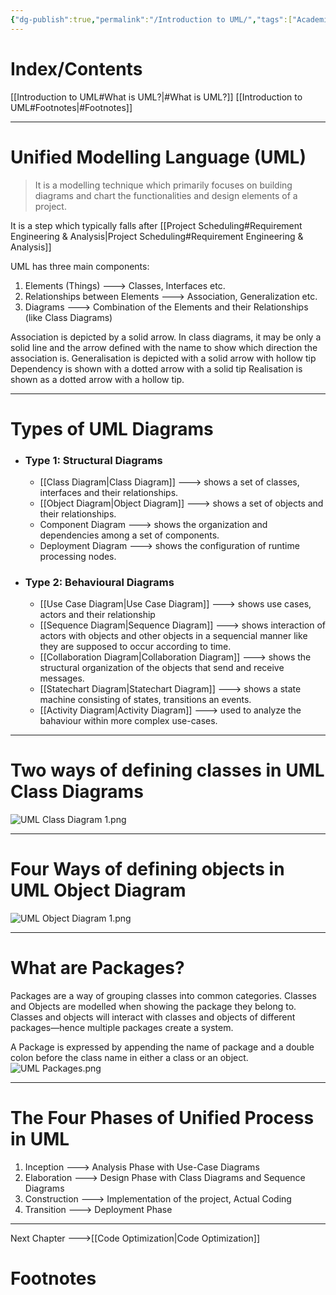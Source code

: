 ```yaml
---
{"dg-publish":true,"permalink":"/Introduction to UML/","tags":["Academics","Software-Development"]}
---
```


# Index/Contents
[[Introduction to UML#What is UML?\|#What is UML?]]
[[Introduction to UML#Footnotes\|#Footnotes]]

-----
# Unified Modelling Language (UML)
> It is a modelling technique which primarily focuses on building diagrams and chart the functionalities and design elements of a project.

It is a step which typically falls after [[Project Scheduling#Requirement Engineering & Analysis\|Project Scheduling#Requirement Engineering & Analysis]]

UML has three main components:
1. Elements (Things) ---> Classes, Interfaces etc.
2. Relationships between Elements ---> Association, Generalization etc.
3. Diagrams ---> Combination of the Elements and their Relationships (like Class Diagrams)

Association is depicted by a solid arrow. In class diagrams, it may be only a solid line and the arrow defined with the name to show which direction the association is.
Generalisation is depicted with a solid arrow with hollow tip
Dependency is shown with a dotted arrow with a solid tip
Realisation is shown as a dotted arrow with a hollow tip.

---
# Types of UML Diagrams

- ### Type 1: Structural Diagrams
	- [[Class Diagram\|Class Diagram]] ---> shows a set of classes, interfaces and their relationships.
	- [[Object Diagram\|Object Diagram]] ---> shows a set of objects and their relationships.
	- Component Diagram ---> shows the organization and dependencies among a set of components.
	- Deployment Diagram ---> shows the configuration of runtime processing nodes.
- ### Type 2: Behavioural Diagrams
	- [[Use Case Diagram\|Use Case Diagram]] ---> shows use cases, actors and their relationship
	- [[Sequence Diagram\|Sequence Diagram]] ---> shows interaction of actors with objects and other objects in a sequencial manner like they are supposed to occur according to time.
	- [[Collaboration Diagram\|Collaboration Diagram]] ---> shows the structural organization of the objects that send and receive messages. 
	- [[Statechart Diagram\|Statechart Diagram]] ---> shows a state machine consisting of states, transitions an events.
	- [[Activity Diagram\|Activity Diagram]] ---> used to analyze the bahaviour within more complex use-cases.

---
# Two ways of defining classes in UML Class Diagrams
![UML Class Diagram 1.png](/img/user/Vaulted%20Images/UML%20Class%20Diagram%201.png)

---
# Four Ways of defining objects in UML Object Diagram
![UML Object Diagram 1.png](/img/user/Vaulted%20Images/UML%20Object%20Diagram%201.png)

---
# What are Packages?
Packages are a way of grouping classes into common categories. Classes and Objects are modelled when showing the package they belong to. Classes and objects will interact with classes and objects of different packages—hence multiple packages create a system.

A Package is expressed by appending the name of package and a double colon before the class name in either a class or an object.
![UML Packages.png](/img/user/Vaulted%20Images/UML%20Packages.png)

---
# The Four Phases of Unified Process in UML
1. Inception ---> Analysis Phase with Use-Case Diagrams
2. Elaboration ---> Design Phase with Class Diagrams and Sequence Diagrams
3. Construction ---> Implementation of the project, Actual Coding
4. Transition ---> Deployment Phase

---
Next Chapter --->[[Code Optimization\|Code Optimization]]
# Footnotes



